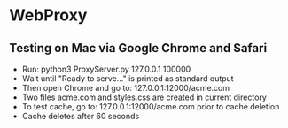 # WebProxy

## Testing on Mac via Google Chrome and Safari

* Run: python3 ProxyServer.py 127.0.0.1 100000
* Wait until "Ready to serve..." is printed as standard output
* Then open Chrome and go to: 127.0.0.1:12000/acme.com
* Two files acme.com and styles.css are created in current directory
* To test cache, go to: 127.0.0.1:12000/acme.com prior to cache deletion
* Cache deletes after 60 seconds
